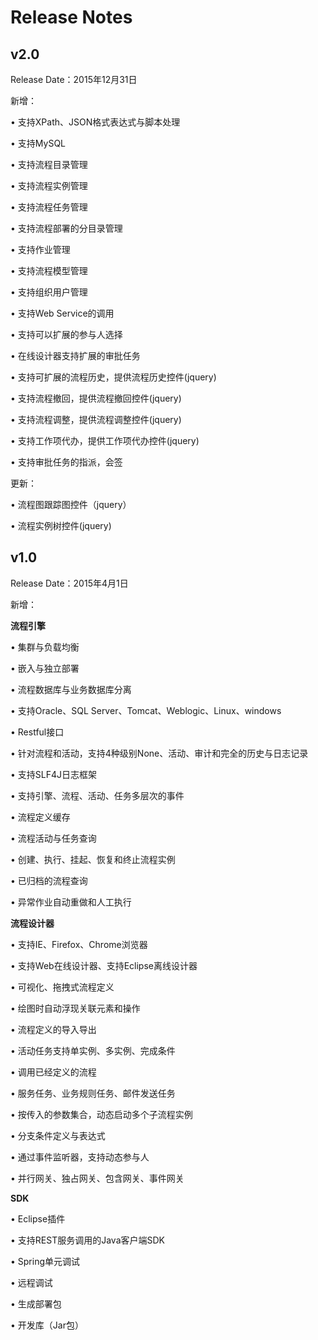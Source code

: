 # Release Notes

## v2.0

Release Date：2015年12月31日

新增：

• 支持XPath、JSON格式表达式与脚本处理

• 支持MySQL

• 支持流程目录管理

• 支持流程实例管理

• 支持流程任务管理

• 支持流程部署的分目录管理

• 支持作业管理

• 支持流程模型管理

• 支持组织用户管理

• 支持Web Service的调用

• 支持可以扩展的参与人选择

• 在线设计器支持扩展的审批任务

• 支持可扩展的流程历史，提供流程历史控件(jquery)

• 支持流程撤回，提供流程撤回控件(jquery)

• 支持流程调整，提供流程调整控件(jquery)

• 支持工作项代办，提供工作项代办控件(jquery)

• 支持审批任务的指派，会签

更新：

• 流程图跟踪图控件（jquery）

• 流程实例树控件(jquery)


## v1.0

Release Date：2015年4月1日

新增：

**流程引擎**

• 集群与负载均衡

• 嵌入与独立部署

• 流程数据库与业务数据库分离

• 支持Oracle、SQL Server、Tomcat、Weblogic、Linux、windows

• Restful接口

• 针对流程和活动，支持4种级别None、活动、审计和完全的历史与日志记录

• 支持SLF4J日志框架

• 支持引擎、流程、活动、任务多层次的事件

• 流程定义缓存

• 流程活动与任务查询

• 创建、执行、挂起、恢复和终止流程实例

• 已归档的流程查询

• 异常作业自动重做和人工执行

**流程设计器**

• 支持IE、Firefox、Chrome浏览器

• 支持Web在线设计器、支持Eclipse离线设计器

• 可视化、拖拽式流程定义

• 绘图时自动浮现关联元素和操作

• 流程定义的导入导出

• 活动任务支持单实例、多实例、完成条件

• 调用已经定义的流程

• 服务任务、业务规则任务、邮件发送任务

• 按传入的参数集合，动态启动多个子流程实例

• 分支条件定义与表达式

• 通过事件监听器，支持动态参与人

• 并行网关、独占网关、包含网关、事件网关

**SDK**

• Eclipse插件

• 支持REST服务调用的Java客户端SDK

• Spring单元调试

• 远程调试

• 生成部署包

• 开发库（Jar包）








